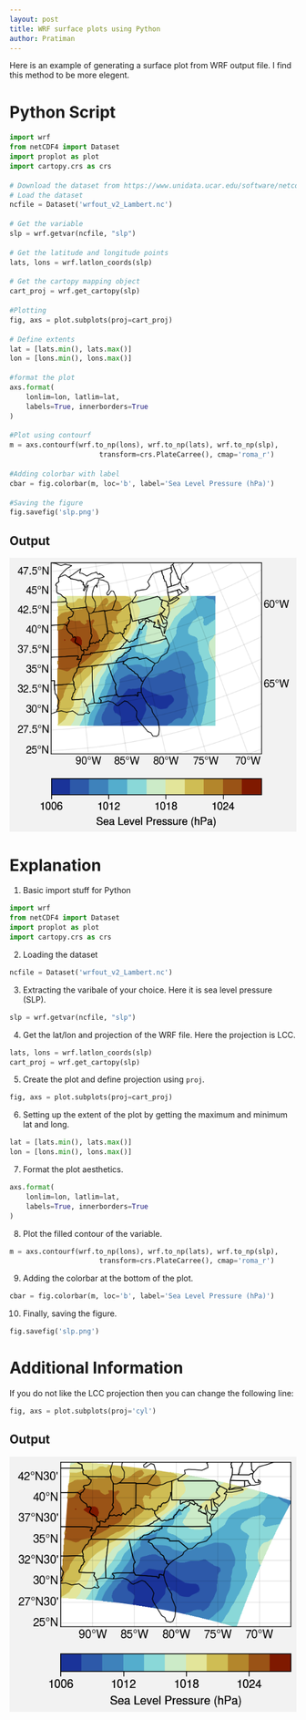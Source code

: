 ```yaml
---
layout: post
title: WRF surface plots using Python
author: Pratiman
---
```


Here is an example of generating a surface plot from WRF output file.
I find this method to be more elegent.

# Python Script
```python
import wrf
from netCDF4 import Dataset
import proplot as plot
import cartopy.crs as crs

# Download the dataset from https://www.unidata.ucar.edu/software/netcdf/examples/wrfout_v2_Lambert.nc
# Load the dataset
ncfile = Dataset('wrfout_v2_Lambert.nc')

# Get the variable
slp = wrf.getvar(ncfile, "slp")

# Get the latitude and longitude points
lats, lons = wrf.latlon_coords(slp)

# Get the cartopy mapping object
cart_proj = wrf.get_cartopy(slp)

#Plotting
fig, axs = plot.subplots(proj=cart_proj)

# Define extents
lat = [lats.min(), lats.max()]
lon = [lons.min(), lons.max()]

#format the plot
axs.format(
    lonlim=lon, latlim=lat,
    labels=True, innerborders=True
)

#Plot using contourf
m = axs.contourf(wrf.to_np(lons), wrf.to_np(lats), wrf.to_np(slp), 
                      transform=crs.PlateCarree(), cmap='roma_r')

#Adding colorbar with label
cbar = fig.colorbar(m, loc='b', label='Sea Level Pressure (hPa)') 

#Saving the figure
fig.savefig('slp.png')
```
## Output
![{WRF SLP](/uploads/2020/07/29/Fig1.png)

# Explanation

1. Basic import stuff for Python
```python
import wrf
from netCDF4 import Dataset
import proplot as plot
import cartopy.crs as crs
```

2. Loading the dataset
```python
ncfile = Dataset('wrfout_v2_Lambert.nc')
```

3. Extracting the varibale of your choice. Here it is sea level pressure (SLP).
```python
slp = wrf.getvar(ncfile, "slp")
```

4. Get the lat/lon and projection of the WRF file. Here the projection is LCC.
```python
lats, lons = wrf.latlon_coords(slp)
cart_proj = wrf.get_cartopy(slp)
```

5. Create the plot and define projection using ```proj```. 

```python
fig, axs = plot.subplots(proj=cart_proj)
```

6. Setting up the extent of the plot by getting the maximum and minimum lat and long.
```python
lat = [lats.min(), lats.max()]
lon = [lons.min(), lons.max()]
```

7. Format the plot aesthetics.
```python
axs.format(
    lonlim=lon, latlim=lat,
    labels=True, innerborders=True
)
```

8. Plot the filled contour of the variable.  
```python
m = axs.contourf(wrf.to_np(lons), wrf.to_np(lats), wrf.to_np(slp), 
                      transform=crs.PlateCarree(), cmap='roma_r')
```
9. Adding the colorbar at the bottom of the plot.
```python
cbar = fig.colorbar(m, loc='b', label='Sea Level Pressure (hPa)') 
```

10. Finally, saving the figure.
```python 
fig.savefig('slp.png')
```

# Additional Information

If you do not like the LCC projection then you can change the following line:

```python
fig, axs = plot.subplots(proj='cyl')
```

## Output
![{WRF SLP 1](/uploads/2020/07/29/Fig2.png)
